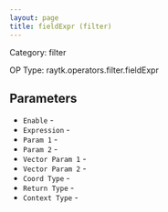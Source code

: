 ```yaml
---
layout: page
title: fieldExpr (filter)
---
```


Category: filter

OP Type: raytk.operators.filter.fieldExpr

## Parameters

* `Enable` - 
* `Expression` - 
* `Param 1` - 
* `Param 2` - 
* `Vector Param 1` - 
* `Vector Param 2` - 
* `Coord Type` - 
* `Return Type` - 
* `Context Type` -
